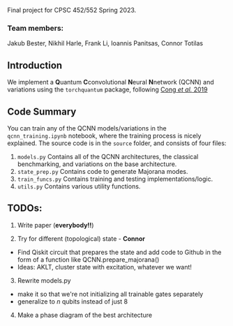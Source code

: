 Final project for CPSC 452/552 Spring 2023.

### Team members:
Jakub Bester, Nikhil Harle, Frank Li, Ioannis Panitsas, Connor Totilas

## Introduction
We implement a **Q**uantum **C**convolutional **N**eural **N**network (QCNN) and variations using the `torchquantum` package, following [Cong *et al.* 2019](https://www.nature.com/articles/s41567-019-0648-8/)

## Code Summary
You can train any of the QCNN models/variations in the `qcnn_training.ipynb` notebook, where the training process is nicely explained.
The source code is in the `source` folder, and consists of four files:
1. `models.py`
Contains all of the QCNN architectures, the classical benchmarking, and variations on the base architecture.
2. `state_prep.py`
Contains code to generate Majorana modes.
3. `train_funcs.py`
Contains training and testing implementations/logic.
4. `utils.py`
Contains various utility functions.

## TODOs:
1. Write paper (**everybody!!**)
  
2. Try for different (topological) state - **Connor**
  - Find Qiskit circuit that prepares the state and add code to Github in the form of a function like QCNN.prepare_majorana()
  - Ideas: AKLT, cluster state with excitation, whatever we want!

3. Rewrite models.py 
  - make it so that we're not initializing all trainable gates separately
  - generalize to *n* qubits instead of just 8

4. Make a phase diagram of the best architecture
